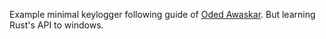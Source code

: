 

Example minimal keylogger following guide of [Oded Awaskar](https://www.varonis.com/blog/malware-coding-lessons-people-part-learning-write-custom-fud-fully-undetected-malware).
But learning Rust's API to windows.